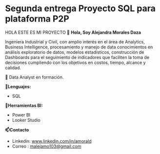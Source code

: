 # Segunda entrega Proyecto SQL para plataforma P2P

HOLA ESTE ES MI PROYECTO
👋 **Hola, Soy Alejandra Morales Daza**


Ingeniera Industrial y Civil, con amplio interés en el área de Analytics, Business Intelligence, procesamiento y manejo de data conocimientos en análisis exploratorio de datos,  modelos estadísticos, construcción de Dashboards para el seguimiento de indicadores que faciliten la toma de decisiones cumpliendo con los objetivos en costos, tiempo, alcance y calidad. 

🌱 Data Analyst en formación.


**👀Lenguajes:**
- SQL
 
**👀Herramientas BI:**
- Power BI
- Looker Studio
  
 **📫Contacto**   
-  Linkedin: www.linkedin.com/in/amorald
-  Correo : malejamo103@gmail.com

<!---
Alejandramo1/Alejandramo1 is a ✨ special ✨ repository because its `README.md` (this file) appears on your GitHub profile.
You can click the Preview link to take a look at your changes.
--->

